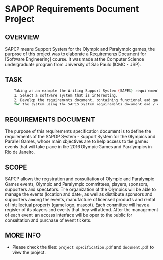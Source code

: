 # SAPOP Requirements Document Project

OVERVIEW
--------------------------------------------------
SAPOP means Support System for the Olympic and Paralympic games, the purpose of this project was to elaborate a Requirements Document for [Software Engineering] course. It was made at the Computer Science undergraduate program from University of São Paulo (ICMC - USP).

TASK
--------------------------------------------------
```bash
	Taking as an example the Writing Support System (SAPES) requirements document available in the file `ExemploDocRequisitos_SAPES.pdf`:
	1. Select a software system that is interesting.
	2. Develop the requirements document, containing functional and quality requirements,
	for the system using the SAPES system requirements document and / or the ISO / IEC / IEEE 291481 standard (see Sections 7, 8 and 9).
```

REQUIREMENTS DOCUMENT
--------------------------------------------------
The purpose of this requirements specification document is to define the requirements of the SAPOP System - Support System for the Olympics and Parallel Games, whose main objectives are to help access to the games events that will take place in the 2016 Olympic Games and Paralympics in Rio de Janeiro.

SCOPE
--------------------------------------------------
SAPOP allows the registration and consultation of Olympic and Paralympic Games events, Olympic and Paralympic committees, players, sponsors, supporters and spectators. The organization of the Olympics will be able to manage the events (location and date), as well as distribute sponsors and supporters among the events, manufacture of licensed products and rental of intellectual property (game logo, mascot). Each committee will have a register of its players and events that they will attend. After the management of each event, an access interface will be open to the public for consultation and purchase of event tickets.


MORE INFO
--------------------------------------------------
* Please check the files: `project specification.pdf` and `document.pdf` to view the project.
